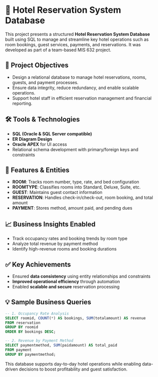 
# 🏨 Hotel Reservation System Database

This project presents a structured **Hotel Reservation System Database** built using SQL to manage and streamline key hotel operations such as room bookings, guest services, payments, and reservations. It was developed as part of a team-based MIS 632 project.

## 🎯 Project Objectives
- Design a relational database to manage hotel reservations, rooms, guests, and payment processes.
- Ensure data integrity, reduce redundancy, and enable scalable operations.
- Support hotel staff in efficient reservation management and financial reporting.

## 🛠️ Tools & Technologies
- **SQL (Oracle & SQL Server compatible)**
- **ER Diagram Design**
- **Oracle APEX** for UI access
- Relational schema development with primary/foreign keys and constraints

## 🧩 Features & Entities
- **ROOM**: Tracks room number, type, rate, and bed configuration
- **ROOMTYPE**: Classifies rooms into Standard, Deluxe, Suite, etc.
- **GUEST**: Maintains guest contact information
- **RESERVATION**: Handles check-in/check-out, room booking, and total amount
- **PAYMENT**: Stores method, amount paid, and pending dues

## 📈 Business Insights Enabled
- Track occupancy rates and booking trends by room type
- Analyze total revenue by payment method
- Identify high-revenue rooms and booking durations

## ✅ Key Achievements
- Ensured **data consistency** using entity relationships and constraints
- **Improved operational efficiency** through automation
- Enabled **scalable and secure** reservation processing

## 💡 Sample Business Queries
```sql
-- 1. Occupancy Rate Analysis
SELECT roomid, COUNT(*) AS bookings, SUM(totalamount) AS revenue
FROM reservation
GROUP BY roomid
ORDER BY bookings DESC;

-- 2. Revenue by Payment Method
SELECT paymentmethod, SUM(paidamount) AS total_paid
FROM payment
GROUP BY paymentmethod;
```

This database supports day-to-day hotel operations while enabling data-driven decisions to boost profitability and guest satisfaction.
